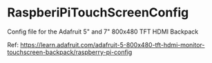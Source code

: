 # RaspberiPiTouchScreenConfig
Config file for the Adafruit 5" and 7" 800x480 TFT HDMI Backpack

Ref:
https://learn.adafruit.com/adafruit-5-800x480-tft-hdmi-monitor-touchscreen-backpack/raspberry-pi-config

